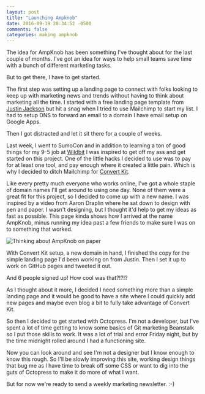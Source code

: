 ```yaml
---
layout: post
title: "Launching Ampknob"
date: 2016-09-19 20:34:52 -0500
comments: false
categories: making ampknob
---
```


The idea for AmpKnob has been something I've thought about for the last couple of months. I've got an idea for ways to help small teams save time with a bunch of different marketing tasks.

But to get there, I have to get started.

The first step was setting up a landing page to connect with folks looking to keep up with marketing news and trends without having to think about marketing all the time. I started with a free landing page template from [Justin Jackson](https://twitter.com/mijustin) but hit a snag when I tried to use Mailchimp to start my list. I had to setup DNS to forward an email to a domain I have email setup on Google Apps.

Then I got distracted and let it sit there for a couple of weeks.

Last week, I went to SumoCon and in addition to learning a ton of good things for my 9-5 job at [Wildbit](http://wildbit.com) I was inspired to get off my ass and get started on this project. One of the little hacks I decided to use was to pay for at least one tool, and pay enough where it created a little pain. Which is why I decided to ditch Mailchimp for [Convert Kit](https://convertkit.com).

Like every pretty much everyone who works online, I've got a whole staple of domain names I'll get around to using one day. None of them were a great fit for this project, so I decided to come up with a new name. I was inspired by a video from Aaron Draplin where he sat down to design with pen and paper. I wasn't designing, but I thought it'd help to get my ideas as fast as possible. This page kinda shows how I arrived at the name AmpKnob, minus running my idea past a few friends to make sure I was on to something that worked.

![Thinking about AmpKnob on paper](http://i.imgur.com/QwneUbe.jpg)

With Convert Kit setup, a new domain in hand, I finished the copy for the simple landing page I'd been working on from Justin. Then I set it up to work on GitHub pages and tweeted it out.

And 6 people signed up! How cool was that?!?!?

As I thought about it more, I decided I need something more than a simple landing page and it would be good to have a site where I could quickly add new pages and maybe even blog a bit to fully take advantage of Convert Kit.

So then I decided to get started with Octopress. I'm not a developer, but I've spent a lot of time getting to know some basics of Git marketing Beanstalk so I put those skills to work. It was a lot of trial and error Friday night, but by the time midnight rolled around I had a functioning site.

Now you can look around and see I'm not a designer but I know enough to know this rough. So I'll be slowly improving this site, working design things that bug me as I have time to break off some CSS or want to dig into the guts of Octopress to make it do more of what I want.

But for now we're ready to send a weekly marketing newsletter. :-)
